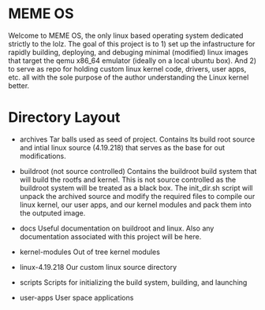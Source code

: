 # MEME OS
Welcome to MEME OS, the only linux based operating system dedicated strictly
to the lolz. The goal of this project is to 1) set up the infastructure for 
rapidly building, deploying, and debuging minimal (modified) linux images that
target the qemu x86_64 emulator (ideally on a local ubuntu box). And 2) to 
serve as repo for holding custom linux kernel code, drivers, user apps, etc. 
all with the sole purpose of the author understanding the Linux kernel better.

# Directory Layout
- archives
Tar balls used as seed of project. Contains lts build root source and intial
linux source (4.19.218) that serves as the base for out modifications.

- buildroot (not source controlled)
Contains the buildroot build system that will build the rootfs and kernel. This
is not source controlled as the buildroot system will be treated as a black box.
The init_dir.sh script will unpack the archived source and modify the required
files to compile our linux kernel, our user apps, and our kernel modules and
pack them into the outputed image. 

- docs
Useful documentation on buildroot and linux. Also any documentation associated
with this project will be here.

- kernel-modules
Out of tree kernel modules

- linux-4.19.218
Our custom linux source directory

- scripts
Scripts for initializing the build system, building, and launching

- user-apps
User space applications